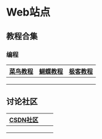 # Web站点

## 教程合集

### 编程

| [菜鸟教程](https://www.runoob.com/) | [蝴蝶教程](https://www.jc2182.com/) | [极客教程](https://geek-docs.com/) |
| ----------------------------------- | ----------------------------------- | ---------------------------------- |
|                                     |                                     |                                    |
|                                     |                                     |                                    |
|                                     |                                     |                                    |

## 讨论社区

| [ CSDN社区](https://bbs.csdn.net/) |      |      |
| ---------------------------------- | ---- | ---- |
|                                    |      |      |
|                                    |      |      |
|                                    |      |      |

